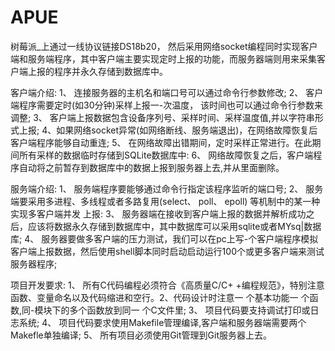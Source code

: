 # APUE

树莓派_上通过一线协议链接DS18b20， 然后采用网络socket编程同时实现客户端和服务端程序，其中客户端主要实现定时上报的功能，而服务器端则用来采集客户端上报的程序并永久存储到数据库中。

客户端介绍: 1、 连接服务器的主机名和端口号可以通过命令行参数修改; 2、 客户端程序需要定时(如30分钟)采样上报一-次温度， 该时间也可以通过命令行参数来调整; 3、 客户端上报数据包含设备序列号、采样时间、采样温度值,并以字符串形式上报; 4、如果网络socket异常(如网络断线、服务端退出)，在网络故障恢复后客户端程序能够自动重连; 5、
在网络故障出错期间，定时采样正常进行。在此期间所有采样的数据临时存储到SQLite数据库中: 6、 网络故障恢复之后，客户端程序自动将之前暂存到数据库中的数据上报到服务器上去,并从里面删除。

服务端介绍: 1、 服务端程序要能够通过命令行指定该程序监听的端口号; 2、 服务端要采用多进程、多线程或者多路复用(select、 poll、 epoll) 等机制中的某一种实现多客户端并发 上报: 3、 服务器端在接收到客户端上报的数据并解析成功之后，应该将数据永久存储到数据库中，其中数据库可以采用sqlite或者MYsq|数据库; 4、
服务器要做多客户端的压力测试，我们可以在pc上写-个客户端程序模拟客户端上报数据，然后使用shell脚本同时启动启动运行100个或更多客户端来测试服务器程序;

项目开发要求: 1、 所有C代码编程必须符合《高质量C/C+ +编程规范》，特别注意函数、变量命名以及代码缩进和空行。2、代码设计时注意一 个基本功能一 个函数,同-模块下的多个函数放到同一 个C文件里; 3、 项目代码要支持调试打印或日志系统; 4、 项目代码要求使用Makefile管理编译,客户端和服务器端需要两个Makefle单独编译; 5、 所有项目必须使用Git管理到Git服务器上去。
